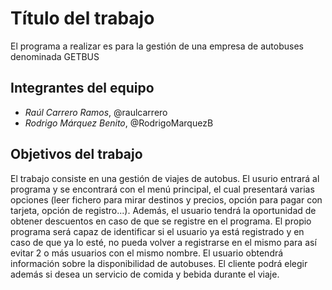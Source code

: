 # Título del trabajo

El programa a realizar es para la gestión de una empresa de autobuses denominada GETBUS

## Integrantes del equipo

- _Raúl Carrero Ramos_, @raulcarrero
- _Rodrigo Márquez Benito_, @RodrigoMarquezB

## Objetivos del trabajo

El trabajo consiste en una gestión de viajes de autobus. El usurio entrará al programa y se encontrará con el menú principal, 
el cual presentará varias opciones (leer fichero para mirar destinos y precios, opción para pagar con tarjeta, opción de registro...).
Además, el usuario tendrá la oportunidad de obtener descuentos en caso de que se registre en el programa. El propio programa será capaz
de identificar si el usuario ya está registrado y en caso de que ya lo esté, no pueda volver a registrarse en el mismo para así evitar
2 o más usuarios con el mismo nombre. El usuario obtendrá información sobre la disponibilidad de autobuses. 
El cliente podrá elegir además si desea un servicio de comida y bebida durante el viaje.
